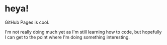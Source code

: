 # heya!
GitHub Pages is cool.

I'm not really doing much yet as I'm still learning how to code, but hopefully I can get to the point where I'm doing something interesting.
